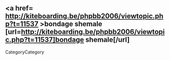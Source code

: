 <a href= http://kiteboarding.be/phpbb2006/viewtopic.php?t=11537 >bondage shemale</a>   [url=http://kiteboarding.be/phpbb2006/viewtopic.php?t=11537]bondage shemale[/url]
----
CategoryCategory
